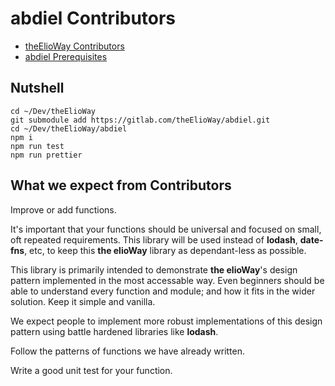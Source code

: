 # abdiel Contributors

- [theElioWay Contributors](../../contributors.html)
- [abdiel Prerequisites](./prerequisites.html)

## Nutshell

```shell
cd ~/Dev/theElioWay
git submodule add https://gitlab.com/theElioWay/abdiel.git
cd ~/Dev/theElioWay/abdiel
npm i
npm run test
npm run prettier
```

## What we expect from Contributors

Improve or add functions.

It's important that your functions should be universal and focused on small, oft repeated requirements. This library will be used instead of **lodash**, **date-fns**, etc, to keep this **the elioWay** library as dependant-less as possible.

This library is primarily intended to demonstrate **the elioWay**'s design pattern implemented in the most accessable way. Even beginners should be able to understand every function and module; and how it fits in the wider solution. Keep it simple and vanilla.

We expect people to implement more robust implementations of this design pattern using battle hardened libraries like **lodash**.

Follow the patterns of functions we have already written.

Write a good unit test for your function.
